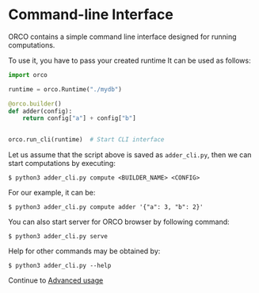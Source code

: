 # Command-line Interface

ORCO contains a simple command line interface designed for running computations.

To use it, you have to pass your created runtime It can be used
as follows:

```python
import orco

runtime = orco.Runtime("./mydb")

@orco.builder()
def adder(config):
    return config["a"] + config["b"]


orco.run_cli(runtime)  # Start CLI interface
```

Let us assume that the script above is saved as `adder_cli.py`, then we can
start computations by executing:

```
$ python3 adder_cli.py compute <BUILDER_NAME> <CONFIG>
```

For our example, it can be:

```
$ python3 adder_cli.py compute adder '{"a": 3, "b": 2}'
```

You can also start server for ORCO browser by following command:

```
$ python3 adder_cli.py serve
```

Help for other commands may be obtained by:

```
$ python3 adder_cli.py --help
```

Continue to [Advanced usage](advanced.md)